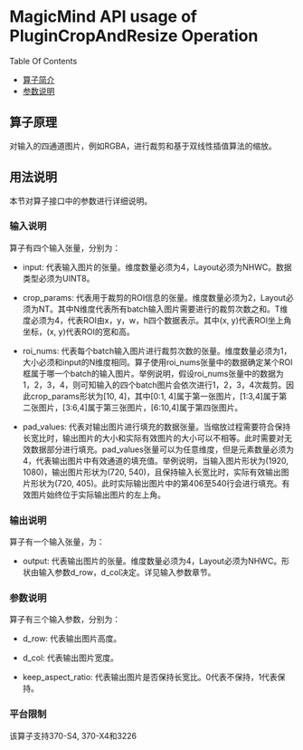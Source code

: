 # MagicMind API usage of PluginCropAndResize Operation

Table Of Contents
- [算子简介](#Brief-introduction-of-operation)
- [参数说明](#How-to-use-this-op)

## 算子原理

对输入的四通道图片，例如RGBA，进行裁剪和基于双线性插值算法的缩放。

## 用法说明

本节对算子接口中的参数进行详细说明。

### 输入说明

算子有四个输入张量，分别为：

- input: 代表输入图片的张量。维度数量必须为4，Layout必须为NHWC。数据类型必须为UINT8。

- crop_params: 代表用于裁剪的ROI信息的张量。维度数量必须为2，Layout必须为NT。其中N维度代表所有batch输入图片需要进行的裁剪次数之和。T维度必须为4，代表ROI由x，y，w，h四个数据表示。其中(x, y)代表ROI坐上角坐标，(x, y)代表ROI的宽和高。

- roi_nums: 代表每个batch输入图片进行裁剪次数的张量。维度数量必须为1，大小必须和input的N维度相同。算子使用roi_nums张量中的数据确定某个ROI框属于哪一个batch的输入图片。举例说明，假设roi_nums张量中的数据为1，2，3，4，则可知输入的四个batch图片会依次进行1，2，3，4次裁剪。因此crop_params形状为[10, 4]，其中[0:1, 4]属于第一张图片，[1:3,4]属于第二张图片，[3:6,4]属于第三张图片，[6:10,4]属于第四张图片。

- pad_values: 代表对输出图片进行填充的数据张量。当缩放过程需要符合保持长宽比时，输出图片的大小和实际有效图片的大小可以不相等。此时需要对无效数据部分进行填充。pad_values张量可以为任意维度，但是元素数量必须为4，代表输出图片中有效通道的填充值。举例说明，当输入图片形状为(1920, 1080)，输出图片形状为(720, 540)，且保持输入长宽比时，实际有效输出图片形状为(720, 405)。此时实际输出图片中的第406至540行会进行填充。有效图片始终位于实际输出图片的左上角。


### 输出说明

算子有一个输入张量，为：

- output: 代表输出图片的张量。维度数量必须为4，Layout必须为NHWC。形状由输入参数d_row，d_col决定。详见输入参数章节。

### 参数说明

算子有三个输入参数，分别为：

- d_row: 代表输出图片高度。

- d_col: 代表输出图片宽度。

- keep_aspect_ratio: 代表输出图片是否保持长宽比。0代表不保持，1代表保持。

### 平台限制

该算子支持370-S4, 370-X4和3226

